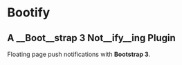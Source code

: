 # Bootify
## A __Boot__strap 3 Not__ify__ing Plugin
Floating page push notifications with **Bootstrap 3**.
